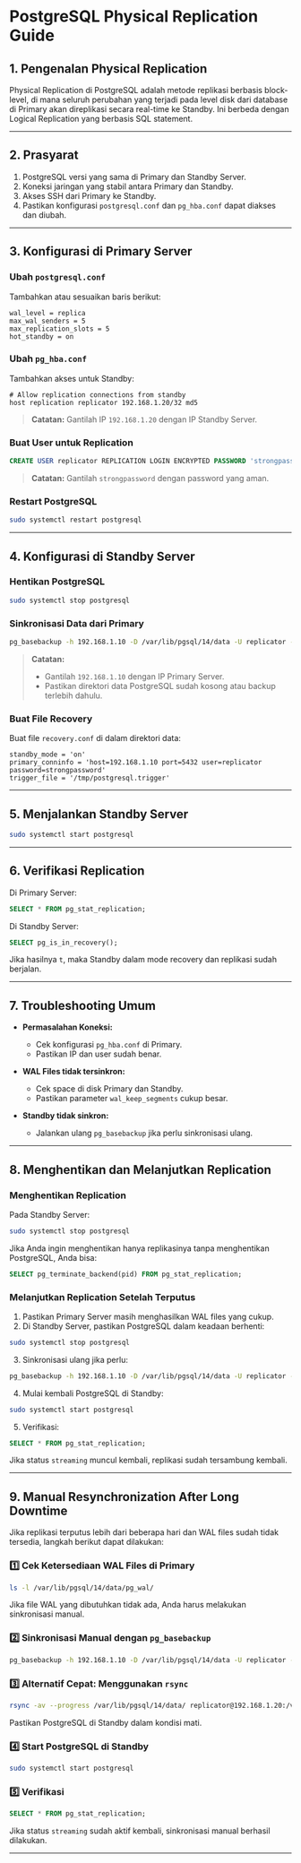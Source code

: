 # PostgreSQL Physical Replication Guide

## 1. Pengenalan Physical Replication

Physical Replication di PostgreSQL adalah metode replikasi berbasis block-level, di mana seluruh perubahan yang terjadi pada level disk dari database di Primary akan direplikasi secara real-time ke Standby. Ini berbeda dengan Logical Replication yang berbasis SQL statement.

---

## 2. Prasyarat

1. PostgreSQL versi yang sama di Primary dan Standby Server.
2. Koneksi jaringan yang stabil antara Primary dan Standby.
3. Akses SSH dari Primary ke Standby.
4. Pastikan konfigurasi `postgresql.conf` dan `pg_hba.conf` dapat diakses dan diubah.

---

## 3. Konfigurasi di Primary Server

### Ubah `postgresql.conf`

Tambahkan atau sesuaikan baris berikut:

```
wal_level = replica
max_wal_senders = 5
max_replication_slots = 5
hot_standby = on
```

### Ubah `pg_hba.conf`

Tambahkan akses untuk Standby:

```
# Allow replication connections from standby
host replication replicator 192.168.1.20/32 md5
```

> **Catatan:** Gantilah IP `192.168.1.20` dengan IP Standby Server.

### Buat User untuk Replication

```sql
CREATE USER replicator REPLICATION LOGIN ENCRYPTED PASSWORD 'strongpassword';
```

> **Catatan:** Gantilah `strongpassword` dengan password yang aman.

### Restart PostgreSQL

```bash
sudo systemctl restart postgresql
```

---

## 4. Konfigurasi di Standby Server

### Hentikan PostgreSQL

```bash
sudo systemctl stop postgresql
```

### Sinkronisasi Data dari Primary

```bash
pg_basebackup -h 192.168.1.10 -D /var/lib/pgsql/14/data -U replicator -P --wal-method=stream
```

> **Catatan:**
>
> * Gantilah `192.168.1.10` dengan IP Primary Server.
> * Pastikan direktori data PostgreSQL sudah kosong atau backup terlebih dahulu.

### Buat File Recovery

Buat file `recovery.conf` di dalam direktori data:

```
standby_mode = 'on'
primary_conninfo = 'host=192.168.1.10 port=5432 user=replicator password=strongpassword'
trigger_file = '/tmp/postgresql.trigger'
```

---

## 5. Menjalankan Standby Server

```bash
sudo systemctl start postgresql
```

---

## 6. Verifikasi Replication

Di Primary Server:

```sql
SELECT * FROM pg_stat_replication;
```

Di Standby Server:

```sql
SELECT pg_is_in_recovery();
```

Jika hasilnya `t`, maka Standby dalam mode recovery dan replikasi sudah berjalan.

---

## 7. Troubleshooting Umum

* **Permasalahan Koneksi:**

  * Cek konfigurasi `pg_hba.conf` di Primary.
  * Pastikan IP dan user sudah benar.

* **WAL Files tidak tersinkron:**

  * Cek space di disk Primary dan Standby.
  * Pastikan parameter `wal_keep_segments` cukup besar.

* **Standby tidak sinkron:**

  * Jalankan ulang `pg_basebackup` jika perlu sinkronisasi ulang.

---

## 8. Menghentikan dan Melanjutkan Replication

### Menghentikan Replication

Pada Standby Server:

```bash
sudo systemctl stop postgresql
```

Jika Anda ingin menghentikan hanya replikasinya tanpa menghentikan PostgreSQL, Anda bisa:

```sql
SELECT pg_terminate_backend(pid) FROM pg_stat_replication;
```

### Melanjutkan Replication Setelah Terputus

1. Pastikan Primary Server masih menghasilkan WAL files yang cukup.
2. Di Standby Server, pastikan PostgreSQL dalam keadaan berhenti:

```bash
sudo systemctl stop postgresql
```

3. Sinkronisasi ulang jika perlu:

```bash
pg_basebackup -h 192.168.1.10 -D /var/lib/pgsql/14/data -U replicator -P --wal-method=stream
```

4. Mulai kembali PostgreSQL di Standby:

```bash
sudo systemctl start postgresql
```

5. Verifikasi:

```sql
SELECT * FROM pg_stat_replication;
```

Jika status `streaming` muncul kembali, replikasi sudah tersambung kembali.

---

## 9. Manual Resynchronization After Long Downtime

Jika replikasi terputus lebih dari beberapa hari dan WAL files sudah tidak tersedia, langkah berikut dapat dilakukan:

### 1️⃣ Cek Ketersediaan WAL Files di Primary

```bash
ls -l /var/lib/pgsql/14/data/pg_wal/
```

Jika file WAL yang dibutuhkan tidak ada, Anda harus melakukan sinkronisasi manual.

### 2️⃣ Sinkronisasi Manual dengan `pg_basebackup`

```bash
pg_basebackup -h 192.168.1.10 -D /var/lib/pgsql/14/data -U replicator -P --wal-method=stream
```

### 3️⃣ Alternatif Cepat: Menggunakan `rsync`

```bash
rsync -av --progress /var/lib/pgsql/14/data/ replicator@192.168.1.20:/var/lib/pgsql/14/data/
```

Pastikan PostgreSQL di Standby dalam kondisi mati.

### 4️⃣ Start PostgreSQL di Standby

```bash
sudo systemctl start postgresql
```

### 5️⃣ Verifikasi

```sql
SELECT * FROM pg_stat_replication;
```

Jika status `streaming` sudah aktif kembali, sinkronisasi manual berhasil dilakukan.

---

